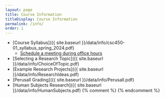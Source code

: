 ```yaml
---
layout: page
title: Course Information 
titleDisplay: Course Information 
permalink: /info/
order: 1
---
```


* [Course Syllabus]({{ site.baseurl }}/data/info/csc450-01_syllabus_spring_2024.pdf) 
	* [Schedule a meeting during office hours](https://outlook.office365.com/owa/calendar/DrGarrettDancik@myeasternct.onmicrosoft.com/bookings/)
* [Selecting a Research Topic]({{ site.baseurl }}/data/info/ChoiceOfTopic.pdf)
* [Example Research Projects]({{ site.baseurl }}/data/info/ResearchIdeas.pdf)
* [Perusall Grading]({{ site.baseurl }}/data/info/Perusall.pdf)
* [Human Subjects Research]({{ site.baseurl }}/data/info/HumanSubjects.pdf)
{% comment %}
{% endcomment %}

